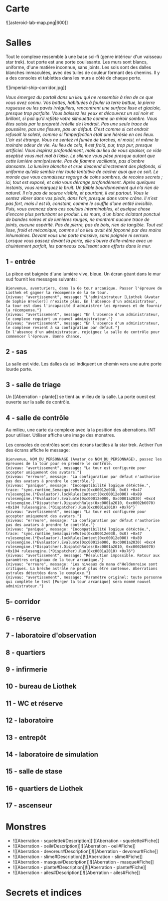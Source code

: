 # Carte
![[asteroid-lab-map.png|600]]

# Salles
Tout le complexe ressemble à une base sci-fi (genre intérieur d'un vaisseau star trek).
tout porte est une porte coulissante. Les murs sont blancs, uniforme, d'une matière inconnue, sans joints. Les sols sont des dalles blanches immaculées, avec des tuiles de couleur formant des chemins.
Il y a des consoles et tablettes dans les murs a côté de chaque porte.

![[imperial-ship-corridor.jpg]]

*Vous émergez du portail dans un lieu qui ne ressemble à rien de ce que vous avez connu. Vos bottes, habituées à fouler la terre battue, la pierre rugueuse ou les pavés irréguliers, rencontrent une surface lisse et glaciale, presque trop parfaite. Vous baissez les yeux et découvrez un sol noir et brillant, si poli qu’il reflète votre silhouette comme un miroir sombre. Vous êtes saisis par la propreté irréelle de l’endroit. Pas une seule trace de poussière, pas une fissure, pas un défaut. C’est comme si cet endroit refusait la saleté, comme si l’imperfection était une hérésie en ces lieux.*
*L’air est étrange. Vous ne sentez ni fumée de torches, ni moisi, ni même la moindre odeur de vie. Au lieu de cela, il est froid, pur, trop pur, presque artificiel. Vous inspirez profondément, mais au lieu de vous apaiser, ce vide aseptisé vous met mal à l’aise.*
*Le silence vous pèse presque autant que cette lumière omniprésente. Pas de flamme vacillante, pas d’ombre dansante. La lumière blanche et crue descend directement des plafonds, si uniforme qu’elle semble nier toute tentative de cacher quoi que ce soit. Le monde que vous connaissez regorge de coins sombres, de recoins secrets ; ici, tout est exposé, et cela vous dérange profondément.*
*Après quelques instants, vous remarquez le bruit. Un faible bourdonnement qui n’a rien de naturel. Il n’a pas de source visible, et pourtant, il est partout. Vous le sentez vibrer dans vos pieds, dans l’air, presque dans votre crâne. Il n’est pas fort, mais il est là, constant, comme le souffle d’une entité invisible.*
*Puis, vous avancez dans ces couloirs interminables, et quelque chose d’encore plus perturbant se produit. Les murs, d’un blanc éclatant ponctué de bandes noires et de lumières rouges, ne montrent aucune trace de joints, aucune aspérité. Pas de pierre, pas de bois, rien de tangible. Tout est lisse, froid et mécanique, comme si ce lieu avait été façonné par des mains inhumaines. Devant vous une porte massive, sans poignée ni serrure.*
*Lorsque vous passez devant la porte, elle s’ouvre d’elle-même avec un chuintement parfait, les panneaux coulissant sans efforts dans le mur.*


## 1 - entrée
La pièce est baignée d'une lumière vive, bleue. Un écran géant dans le mur sud fournit les messages suivants:
```
Bienvenue, aventuriers, dans la 6e tour arcanique. Passer l'épreuve de Liothek et gagner la récompense de la 6e tour.
{niveau: "avertissement", message: "L'administrateur [Liothek (Avatar de Sophie Wrexler)] n'existe plus. En l'absence d'un administrateur, la tour est dans l'incapacité d'administrer les épreuves et de fournir la récompense."}
{niveau: "avertissement", message: "En l'absence d'un administrateur, le complexe requiert un nouvel administrateur."}
{niveau: "avertissement", message: "En l'absence d'un administrateur, le complexe revient à sa configration par défaut."}
En l'absence d'un administrateur, rejoignez la salle de contrôle pour commencer l'épreuve. Bonne chance.
```



## 2 - sas
La salle est vide. Les dalles du sol indiquent un chemin vers une autre porte lourde porte.

## 3 - salle de triage
Un [[Aberration - plante]] se tient au milieu de la salle. La porte ouest est ouverte sur la salle de contrôle.


## 4 - salle de contrôle
Au milieu, une carte du complexe avec la la position des aberrations.
INT pour utiliser. Utiliser affiche une image des monstres.

Les consoles de contrôles sont des écrans tactiles à la star trek.
Activer l'un des écrans affiche le message:

```
Bienvenue, NOM_DU_PERSONNAGE (Avatar de NOM_DU_PERSONNAGE), passez les épreuves de la tour pour en prendre le contrôle.
{niveau: "avertissement", message: "La tour est configurée pour accepter uniquement des avatars."}
{niveau: "erreure", message: "La configuration par défaut n'authorise pas des avatars à prendre le contrôle."}
{niveau: "panique", message: "Incompatibilité logique détéctée.", trace: "sync.runtime_SemacquireMutex(0xc00012e038, 0x0) +0x47 rulesengine.(*Evaluator).lockRulesContext(0xc00012e000) +0x89 rulesengine.(*Evaluator).Evaluate(0xc00012e000, 0xc0001a2030) +0xc4 rulesengine.(*Dispatcher).DispatchRules(0xc0001a2010, 0xc0002b6070) +0x104 rulesengine.(*Dispatcher).Run(0xc0001a2010) +0x76"}`
{niveau: "avertissement", message: "La tour est configurée pour accepter uniquement des avatars."}
{niveau: "erreure", message: "La configuration par défaut n'authorise pas des avatars à prendre le contrôle."}
{niveau: "panique", message: "Incompatibilité logique détéctée.", trace: "sync.runtime_SemacquireMutex(0xc00012e038, 0x0) +0x47 rulesengine.(*Evaluator).lockRulesContext(0xc00012e000) +0x89 rulesengine.(*Evaluator).Evaluate(0xc00012e000, 0xc0001a2030) +0xc4 rulesengine.(*Dispatcher).DispatchRules(0xc0001a2010, 0xc0002b6070) +0x104 rulesengine.(*Dispatcher).Run(0xc0001a2010) +0x76"}
{niveau: "avertissement", message: "Résolution impossible. Retour aux paramètres originaux de la tour arcanique."}
{niveau: "erreure", message: "Les niveaux de mana d'Heldenreise sont critiques. La brèche astrale ne peut plus être contenue. Aberrations astrales détectées dans le complexe."}
{niveau: "avertissement", message: "Paramètre originel: toute personne qui complète le test [Purger la tour arcanique] sera nommé nouvel administrateur."}
```

## 5- corridor
## 6 - réserve
## 7 - laboratoire d'observation
## 8 - quartiers
## 9 - infirmerie
## 10 - bureau de Liothek
## 11 - WC et réserve
## 12 - laboratoire
## 13 - entrepôt
## 14 - laboratoire de simulation
## 15 - salle de stase
## 16 - quartiers de Liothek
## 17 - ascenseur


# Monstres
- ![[Aberration - squelette#Description]]![[Aberration - squelette#Fiche]]
- ![[Aberration - oeil#Description]]![[Aberration - oeil#Fiche]]
- ![[Aberration - devoreur#Description]]![[Aberration - devoreur#Fiche]]
- ![[Aberration - slime#Description]]![[Aberration - slime#Fiche]]
- ![[Aberration - masque#Description]]![[Aberration - masque#Fiche]]
- ![[Aberration - plante#Description]]![[Aberration - plante#Fiche]]
- ![[Aberration - ailes#Description]]![[Aberration - ailes#Fiche]]

# Secrets et indices
